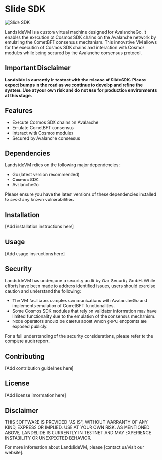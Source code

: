 # Slide SDK
![Slide SDK](https://media.publit.io/file/Landslide/Github/Slide-SDK.png)

LandslideVM is a custom virtual machine designed for AvalancheGo. It enables the execution of Cosmos SDK chains on the Avalanche network by emulating the CometBFT consensus mechanism. This innovative VM allows for the execution of Cosmos SDK chains and interaction with Cosmos modules while being secured by the Avalanche consensus protocol.

## Important Disclaimer

**Landslide is currently in testnet with the release of SlideSDK. Please expect bumps in the road as we continue to develop and refine the system. Use at your own risk and do not use for production environments at this stage.**

## Features

- Execute Cosmos SDK chains on Avalanche
- Emulate CometBFT consensus
- Interact with Cosmos modules
- Secured by Avalanche consensus

## Dependencies

LandslideVM relies on the following major dependencies:

- Go (latest version recommended)
- Cosmos SDK
- AvalancheGo

Please ensure you have the latest versions of these dependencies installed to avoid any known vulnerabilities.

## Installation

[Add installation instructions here]

## Usage

[Add usage instructions here]

## Security

LandslideVM has undergone a security audit by Oak Security GmbH. While efforts have been made to address identified issues, users should exercise caution and understand the following:

- The VM facilitates complex communications with AvalancheGo and implements emulation of CometBFT functionalities.
- Some Cosmos SDK modules that rely on validator information may have limited functionality due to the emulation of the consensus mechanism.
- Node operators should be careful about which gRPC endpoints are exposed publicly.

For a full understanding of the security considerations, please refer to the complete audit report.

## Contributing

[Add contribution guidelines here]

## License

[Add license information here]

## Disclaimer

THIS SOFTWARE IS PROVIDED "AS IS", WITHOUT WARRANTY OF ANY KIND, EXPRESS OR IMPLIED. USE AT YOUR OWN RISK. AS MENTIONED ABOVE, LANDSLIDE IS CURRENTLY IN TESTNET AND MAY EXPERIENCE INSTABILITY OR UNEXPECTED BEHAVIOR.

For more information about LandslideVM, please [contact us/visit our website].
